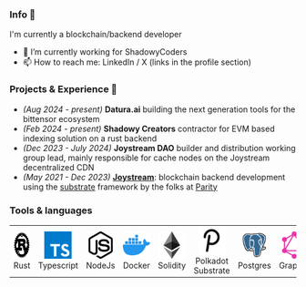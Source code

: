 <!--
**ignazio-bovo/ignazio-bovo** is a ✨ _special_ ✨ repository because its `README.md` (this file) appears on your GitHub profile.

Here are some ideas to get you started:

- 🔭 I’m currently working on ...
- 🌱 I’m currently learning ...
- 👯 I’m looking to collaborate on ...
- 🤔 I’m looking for help with ...
- 💬 Ask me about ...
- 📫 How to reach me: ...
- 😄 Pronouns: ...
- ⚡ Fun fact: ...
-->

<!-- <p><pre align="center"> -->
<!-- MrBovo <strong> ∙ </strong><a href="https://x.com/bovo_mr">X</a> ∙ <a href="https://github.com/ignazio-bovo">GitHub</a> ∙ <a href="https://www.linkedin.com/in/ignazio-bovo-378113177/">LinkedIn</a></pre></p> -->

### Info 👋

I'm currently a blockchain/backend developer 

- 🔭 I’m currently working for ShadowyCoders
- 📫 How to reach me: LinkedIn / X (links in the profile section)
  <!-- - ⚡ Fun fact: I am funny -->
  <!-- - 👯 I’m looking to collaborate on ... -->
  <!-- - 💬 Ask me about ... -->

### Projects & Experience 🔭

- _(Aug 2024 - present)_ **Datura.ai** building the next generation tools for the bittensor ecosystem
- _(Feb 2024 - present)_ **Shadowy Creators** contractor for EVM based indexing solution on a rust backend
- _(Dec 2023 - July 2024)_ **Joystream DAO** builder and distribution working group lead, mainly responsible for cache nodes on the Joystream decentralized CDN
- _(May 2021 - Dec 2023)_ **[Joystream](https://github.com/ignazio-bovo/joystream)**: blockchain backend development using the
  [substrate](https://substrate.io/) framework by the folks at [Parity](https://www.parity.io/technologies/substrate/)

### Tools & languages

<table>
  <tr>
    <td align="center" width="96">
      <a href="#mrbovo-tech">
        <img src="./img/rust.svg" width="48" height="48" alt="Rust" />
      </a>
      <br>Rust
    </td>
    <td align="center" width="96">
      <a href="#mrbovo-tech">
        <img src="./img/typescript.svg" width="48" height="48" alt="Python" />
      </a>
      <br>Typescript
    </td>
    <td align="center" width="96">
      <a href="#mrbovo-tech">
        <img src="./img/nodejs.svg" width="48" height="48" alt="TypeScript" />
      </a>
      <br>NodeJs
    </td>
    <td align="center" width="96">
      <a href="#mrbovo-tech" >
        <img src="./img/docker.svg" width="48" height="48" alt="Kubernetes" />
      </a>
      <br>Docker
    </td>
    <td align="center" width="96"> 
      <a href="#mrbovo-tech" >
        <img src="./img/ethereum.svg" width="48" height="48" alt="Docker" />
      </a>
      <br>Solidity
    </td>
    <td align="center"  width="96">
      <a href="#mrbovo-tech">
        <img src="./img/polkadot.svg" width="48" height="48" alt="Debian" />
      </a>
      <br>Polkadot Substrate
    </td>
    <td align="center" width="96">
      <a href="#mrbovo-tech" >
        <img src="./img/postgres.svg" width="48" height="48" alt="Grafana" />
      </a>
      <br>Postgres
    </td>
    <td align="center" width="96">
      <a href="#mrbovo-tech" >
        <img src="./img/graphql.svg" width="48" height="48" alt="Grafana" />
      </a>
      <br>Graphql
    </td>
  </tr>
</table>
